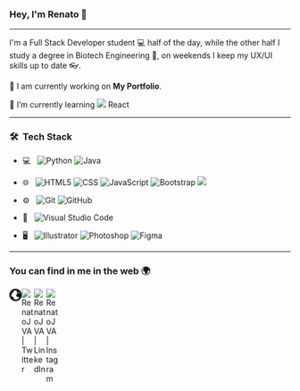 ### Hey, I'm Renato 👋

---

<!--<p align="center">
  <img src="" title="Intro Card" alt="Intro Card">
</p>-->

I'm a Full Stack Developer student :computer: half of the day, while the other half I study a degree in Biotech Engineering 🔬, on weekends I keep my UX/UI skills up to date 👓.
 
 🔭 I am currently working on **My Portfolio**.
 
 🌱 I’m currently learning <img src="https://img.shields.io/badge/-React-000000?style=flat&logo=react&logoColor=00c8ff"> React

---
<h3> 🛠 &nbsp;Tech Stack</h3>

- 💻 &nbsp;
  ![Python](https://img.shields.io/badge/-Python-333333?style=flat&logo=python)
  ![Java](https://img.shields.io/badge/-Java-333333?style=flat&logo=Java&logoColor=007396)

- 🌐 &nbsp;
  ![HTML5](https://img.shields.io/badge/-HTML5-333333?style=flat&logo=HTML5)
  ![CSS](https://img.shields.io/badge/-CSS-333333?style=flat&logo=CSS3&logoColor=1572B6)
  ![JavaScript](https://img.shields.io/badge/-JavaScript-333333?style=flat&logo=javascript)
  ![Bootstrap](https://img.shields.io/badge/-Bootstrap-333333?style=flat&logo=bootstrap&logoColor=563D7C)
  <img src="https://img.shields.io/badge/-Sass-cc6699?style=flat&logo=sass&logoColor=ffffff">
  <!--![Node.js](https://img.shields.io/badge/-Node.js-333333?style=flat&logo=node.js)
  ![React](https://img.shields.io/badge/-React-333333?style=flat&logo=react)-->

- ⚙️ &nbsp;
  ![Git](https://img.shields.io/badge/-Git-333333?style=flat&logo=git)
  ![GitHub](https://img.shields.io/badge/-GitHub-333333?style=flat&logo=github)
  
- 🔧 &nbsp;
  ![Visual Studio Code](https://img.shields.io/badge/-Visual%20Studio%20Code-333333?style=flat&logo=visual-studio-code&logoColor=007ACC)
  
- 🖥 &nbsp;
  ![Illustrator](https://img.shields.io/badge/-Illustrator-333333?style=flat&logo=adobe-illustrator)
  ![Photoshop](https://img.shields.io/badge/-Photoshop-333333?style=flat&logo=adobe-photoshop)
  ![Figma](http://img.shields.io/badge/-Figma-30333c?style=flat-square&logo=figma&logoColor=ffffff)

  

---

### You can find in me in the web 🌍
[<img align="left" alt="RenatoJVA" width="22px" src="https://raw.githubusercontent.com/iconic/open-iconic/master/svg/globe.svg" />][website]
<!--[<img align="left" alt="RenatoJVA | Medium" width="22px" src="https://cdn.jsdelivr.net/npm/simple-icons@v3/icons/medium.svg" />][medium]-->
[<img align="left" alt="RenatoJVA | Twitter" width="22px" src="https://cdn.jsdelivr.net/npm/simple-icons@v3/icons/twitter.svg" />][twitter]
[<img align="left" alt="RenatoJVA | LinkedIn" width="22px" src="https://cdn.jsdelivr.net/npm/simple-icons@v3/icons/linkedin.svg" />][linkedin]
[<img align="left" alt="RenatoJVA | Instagram" width="22px" src="https://cdn.jsdelivr.net/npm/simple-icons@v3/icons/instagram.svg" />][instagram]

<br/>


[website]: /
[twitter]: https://twitter.com/RenatoValenci20/
[instagram]: https://www.instagram.com/renato_va.ce/
[linkedin]: https://www.linkedin.com/in/rjva29/
[medium]: https://medium.com/@renato.vace/
